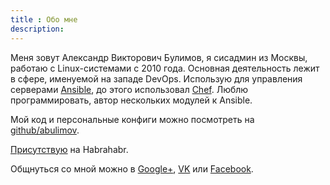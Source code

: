 ```yaml
---
title : Обо мне
description:
---
```


Меня зовут Александр Викторович Булимов, я сисадмин из Москвы,
работаю с Linux-системами с 2010 года.
Основная деятельность лежит в сфере, именуемой на западе DevOps.
Использую для управления серверами [Ansible](http://www.ansibleworks.com/), до этого использовал [Chef](http://www.opscode.com/chef/).
Люблю программировать, автор нескольких модулей к Ansible.

Мой код и персональные конфиги можно посмотреть на [github/abulimov](https://github.com/abulimov).

[Присутствую](http://{{data.author.habr}}) на Habrahabr.

Общнуться со мной можно в [Google+](https://{{data.author.gplus}}), [VK](https://{{data.author.vk}}) или [Facebook](https://{{data.author.fb}}).

